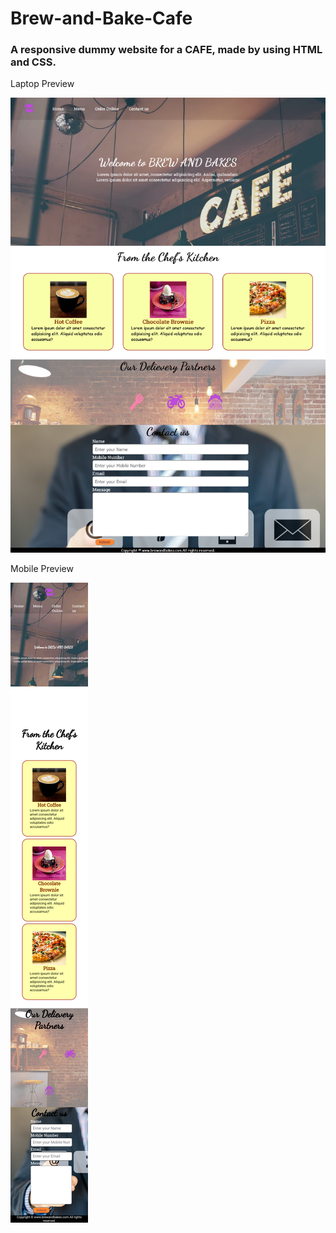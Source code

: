 # Brew-and-Bake-Cafe
 
 
 ###  A responsive dummy website for a CAFE, made by using HTML and CSS.
 
 Laptop Preview
 
 ![Alt text](https://github.com/solankirishav21/Brew-and-Bake-Cafe/blob/main/preview/laptop.png)
 
 Mobile Preview
 
 ![Alt text](https://github.com/solankirishav21/Brew-and-Bake-Cafe/blob/main/preview/mobile.PNG)
